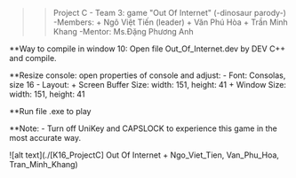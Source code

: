 >> Project C - Team 3: game "Out Of Internet" (-dinosaur parody-)
	-Members:	+ Ngô Việt Tiến (leader)
			+ Văn Phú Hòa
			+ Trần Minh Khang
	-Mentor: Ms.Đặng Phương Anh


**Way to compile in window 10: Open file Out_Of_Internet.dev by DEV C++ and compile.

**Resize console: open properties of console and adjust:
	- Font: Consolas, size 16
	- Layout: + Screen Buffer Size: width: 151, height: 41
		  + Window Size: width: 151, height: 41 

**Run file .exe to play

**Note: - Turn off UniKey and CAPSLOCK to experience this game in the most accurate way.

![alt text](./[K16_ProjectC] Out Of Internet + Ngo_Viet_Tien, Van_Phu_Hoa, Tran_Minh_Khang)